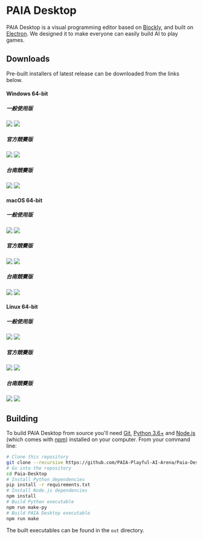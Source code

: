 # PAIA Desktop

PAIA Desktop is a visual programming editor based on [Blockly](https://github.com/google/blockly), and built on [Electron](https://github.com/electron/electron). We designed it to make everyone can easily build AI to play games.

## Downloads

Pre-built installers of latest release can be downloaded from the links below.

#### Windows 64-bit
##### 一般使用版
[![](https://img.shields.io/badge/EXE%20Installer-v2.2.0-red)](https://github.com/PAIA-Playful-AI-Arena/Paia-Desktop/releases/download/v2.2.0/PAIA-Desktop-2.2.0.Setup.exe) [![](https://img.shields.io/badge/ZIP%20Portable-v2.2.0-red)](https://github.com/PAIA-Playful-AI-Arena/Paia-Desktop/releases/download/v2.2.0/PAIA-Desktop-win32-x64-2.2.0.zip)
##### 官方競賽版
[![](https://img.shields.io/badge/EXE%20Installer-v2.2.0--competition-blue)](https://github.com/PAIA-Playful-AI-Arena/Paia-Desktop/releases/download/v2.2.0/PAIA-Desktop-2.2.0-competition.Setup.exe) [![](https://img.shields.io/badge/ZIP%20Portable-v2.2.0--competition-blue)](https://github.com/PAIA-Playful-AI-Arena/Paia-Desktop/releases/download/v2.2.0/PAIA-Desktop-win32-x64-2.2.0-competition.zip)
##### 台南競賽版
[![](https://img.shields.io/badge/EXE%20Installer-v2.2.0--competition--tn-green)](https://github.com/PAIA-Playful-AI-Arena/Paia-Desktop/releases/download/v2.2.0/PAIA-Desktop-2.2.0-competition-tn.Setup.exe) [![](https://img.shields.io/badge/ZIP%20Portable-v2.2.0--competition--tn-green)](https://github.com/PAIA-Playful-AI-Arena/Paia-Desktop/releases/download/v2.2.0/PAIA-Desktop-win32-x64-2.2.0-competition-tn.zip)
#### macOS 64-bit
##### 一般使用版
[![](https://img.shields.io/badge/DMG%20Installer-v2.2.0-red)](https://github.com/PAIA-Playful-AI-Arena/Paia-Desktop/releases/download/v2.2.0/PAIA-Desktop-2.2.0.dmg) [![](https://img.shields.io/badge/ZIP%20Portable-v2.2.0-red)](https://github.com/PAIA-Playful-AI-Arena/Paia-Desktop/releases/download/v2.2.0/PAIA-Desktop-darwin-x64-2.2.0.zip)
##### 官方競賽版
[![](https://img.shields.io/badge/DMG%20Installer-v2.2.0--competition-blue)](https://github.com/PAIA-Playful-AI-Arena/Paia-Desktop/releases/download/v2.2.0/PAIA-Desktop-2.2.0-competition.dmg) [![](https://img.shields.io/badge/ZIP%20Portable-v2.2.0--competition-blue)](https://github.com/PAIA-Playful-AI-Arena/Paia-Desktop/releases/download/v2.2.0/PAIA-Desktop-darwin-x64-2.2.0-competition.zip)
##### 台南競賽版
[![](https://img.shields.io/badge/DMG%20Installer-v2.2.0--competition--tn-green)](https://github.com/PAIA-Playful-AI-Arena/Paia-Desktop/releases/download/v2.2.0/PAIA-Desktop-2.2.0-competition-tn.dmg) [![](https://img.shields.io/badge/ZIP%20Portable-v2.2.0--competition--tn-green)](https://github.com/PAIA-Playful-AI-Arena/Paia-Desktop/releases/download/v2.2.0/PAIA-Desktop-darwin-x64-2.2.0-competition-tn.zip)

#### Linux 64-bit
##### 一般使用版
[![](https://img.shields.io/badge/DEB%20Installer-v2.2.0-red)](https://github.com/PAIA-Playful-AI-Arena/Paia-Desktop/releases/download/v2.2.0/PAIA-Desktop-2.2.0.deb) [![](https://img.shields.io/badge/RPM%20Installer-v2.2.0-red)](https://github.com/PAIA-Playful-AI-Arena/Paia-Desktop/releases/download/v2.2.0/PAIA-Desktop-2.2.0.rpm) 
##### 官方競賽版
[![](https://img.shields.io/badge/DEB%20Installer-v2.2.0--competition-blue)](https://github.com/PAIA-Playful-AI-Arena/Paia-Desktop/releases/download/v2.2.0/PAIA-Desktop-2.2.0-competition.deb) [![](https://img.shields.io/badge/RPM%20Installer-v2.2.0--competition-blue)](https://github.com/PAIA-Playful-AI-Arena/Paia-Desktop/releases/download/v2.2.0/PAIA-Desktop-2.2.0-competition.rpm) 
##### 台南競賽版
[![](https://img.shields.io/badge/DEB%20Installer-v2.2.0--competition--tn-green)](https://github.com/PAIA-Playful-AI-Arena/Paia-Desktop/releases/download/v2.2.0/PAIA-Desktop-2.2.0-competition-tn.deb) [![](https://img.shields.io/badge/RPM%20Installer-v2.2.0--competition--tn-green)](https://github.com/PAIA-Playful-AI-Arena/Paia-Desktop/releases/download/v2.2.0/PAIA-Desktop-2.2.0-competition-tn.rpm) 


## Building

To build PAIA Desktop from source you'll need [Git](https://git-scm.com), [Python 3.6+](https://www.python.org/) and [Node.js](https://nodejs.org/en/download/) (which comes with [npm](http://npmjs.com)) installed on your computer. From your command line:

```bash
# Clone this repository
git clone --recursive https://github.com/PAIA-Playful-AI-Arena/Paia-Desktop.git
# Go into the repository
cd Paia-Desktop
# Install Python dependencies
pip install -r requirements.txt
# Install Node.js dependencies
npm install
# Build Python executable
npm run make-py
# Build PAIA Desktop executable
npm run make
```
The built executables can be found in the `out` directory.
